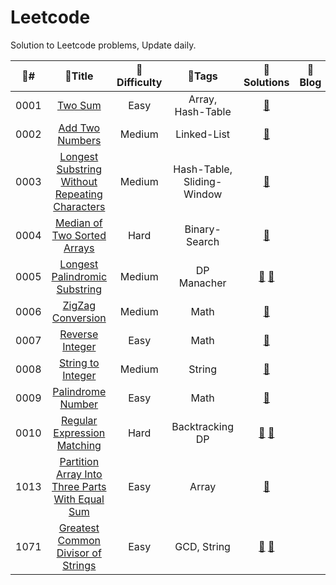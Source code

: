 # Leetcode
Solution to Leetcode problems, Update daily.

|   :dizzy:#   |   :blue_book:Title   |   :dart:Difficulty   |   :paperclip:Tags   |   :blue_book:Solutions   |   :page_with_curl:Blog   |
|   :------:   |   :--------------:   |   :--------------:   |   :-------------:   |   :------------------:   |   :------------------:   |
|0001|[Two Sum](https://leetcode-cn.com/problems/two-sum/)|Easy|Array, Hash-Table|[:book:](https://github.com/ArchieScott/Leetcode/blob/master/0001.%20Two%20Sum/0001%20Solution%20%26%20Code.cpp)||
|0002|[Add Two Numbers](https://leetcode-cn.com/problems/add-two-numbers/)|Medium|Linked-List|[:book:](https://github.com/ArchieScott/Leetcode/blob/master/0002.%20Add%20Two%20Numbers/0002%20Solution%20%26%20Code.cpp)||
|0003|[Longest Substring Without Repeating Characters](https://leetcode-cn.com/problems/longest-substring-without-repeating-characters/)|Medium|Hash-Table, Sliding-Window|[:book:](https://github.com/ArchieScott/Leetcode/blob/master/0003.%20Longest%20Substring%20Without%20Repeating%20Characters/0003%20Solution%20%26%20Code.cpp)||
|0004|[Median of Two Sorted Arrays](https://leetcode-cn.com/problems/median-of-two-sorted-arrays/)|Hard|Binary-Search|[:book:](https://github.com/ArchieScott/Leetcode/blob/master/0003.%20Longest%20Substring%20Without%20Repeating%20Characters/0003%20Solution%20%26%20Code.cpp)||
|0005|[Longest Palindromic Substring](https://leetcode-cn.com/problems/longest-palindromic-substring/)|Medium|DP Manacher|[:book:](https://github.com/ArchieScott/Leetcode/blob/master/0005.%20Longest%20Palindromic%20Substring/0005%20Solution%20%26%20Code%20-%20Method%201.cpp) [:book:](https://github.com/ArchieScott/Leetcode/blob/master/0005.%20Longest%20Palindromic%20Substring/0005%20Solution%20%26%20Code%20-%20Method%202.cpp)||
|0006|[ZigZag Conversion](https://leetcode-cn.com/problems/zigzag-conversion/)|Medium|Math|[:book:](https://github.com/ArchieScott/Leetcode/blob/master/0006.%20ZigZag%20Conversion/0006%20Solution%20%26%20Code.cpp)||
|0007|[Reverse Integer](https://leetcode-cn.com/problems/reverse-integer/)|Easy|Math|[:book:](https://github.com/ArchieScott/Leetcode/blob/master/0007.%20Reverse%20Integer/0007%20Solution%20%26%20Code.cpp)||
|0008|[String to Integer](https://leetcode-cn.com/problems/string-to-integer-atoi/)|Medium|String|[:book:](https://github.com/ArchieScott/Leetcode/blob/master/0008.%20String%20to%20Integer/0008%20Solution%20%26%20Code.cpp)||
|0009|[Palindrome Number](https://leetcode-cn.com/problems/palindrome-number/)|Easy|Math|[:book:](https://github.com/ArchieScott/Leetcode/blob/master/0009.%20Palindrome%20Number/0009%20Solution%20%26%20Code.cpp)||
|0010|[Regular Expression Matching](https://leetcode-cn.com/problems/regular-expression-matching/)|Hard|Backtracking DP|[:book:](https://github.com/ArchieScott/Leetcode/blob/master/0010.%20Regular%20Expression%20Matching/0010%20Solution%20%26%20Code%20-%20Method%201.cpp) [:book:](https://github.com/ArchieScott/Leetcode/blob/master/0010.%20Regular%20Expression%20Matching/0010%20Solution%20%26%20Code%20-%20Method%202.cpp)||
|1013|[Partition Array Into Three Parts With Equal Sum](https://leetcode-cn.com/problems/partition-array-into-three-parts-with-equal-sum/)|Easy|Array|[:book:](https://github.com/ArchieScott/Leetcode/blob/master/1013.%20Partition%20Array%20Into%20Three%20Parts%20With%20Equal%20Sum/1013%20Solution%20%26%20Code.cpp)||
|1071|[Greatest Common Divisor of Strings](https://leetcode-cn.com/problems/greatest-common-divisor-of-strings/)|Easy|GCD, String|[:book:](https://github.com/ArchieScott/Leetcode/blob/master/1071.%20Greatest%20Common%20Divisor%20of%20Strings/1071%20Solution%20%26%20Code%20-%20Method%201.cpp) [:book:](https://github.com/ArchieScott/Leetcode/blob/master/1071.%20Greatest%20Common%20Divisor%20of%20Strings/1071%20Solution%20%26%20Code%20-%20Method%202.cpp)||